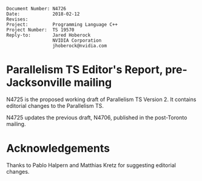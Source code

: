     Document Number: N4726
    Date:            2018-02-12
    Revises:
    Project:         Programming Language C++
    Project Number:  TS 19570
    Reply-to:        Jared Hoberock
                     NVIDIA Corporation
                     jhoberock@nvidia.com

# Parallelism TS Editor's Report, pre-Jacksonville mailing 

N4725 is the proposed working draft of Parallelism TS Version 2. It contains editorial changes to the Parallelism TS.

N4725 updates the previous draft, N4706, published in the post-Toronto mailing.

# Acknowledgements

Thanks to Pablo Halpern and Matthias Kretz for suggesting editorial changes.

